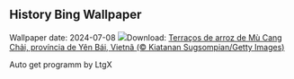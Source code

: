 ## History Bing Wallpaper
Wallpaper date: 2024-07-08
![](https://www.bing.com/th?id=OHR.YenBaiTerraces_PT-BR8757811796_UHD.jpg&w=1000)Download: [Terraços de arroz de Mù Cang Chải, província de Yên Bái, Vietnã (© Kiatanan Sugsompian/Getty Images)](https://www.bing.com/th?id=OHR.YenBaiTerraces_PT-BR8757811796_UHD.jpg)

Auto get programm by LtgX
